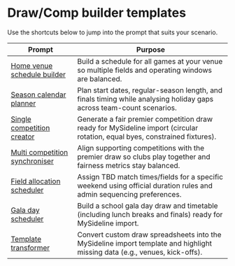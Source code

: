 # Draw/Comp builder templates
Use the shortcuts below to jump into the prompt that suits your scenario.

| Prompt | Purpose |
| --- | --- |
| [Home venue schedule builder](draw-comp-builder/home-venue-schedule.md) | Build a schedule for all games at your venue so multiple fields and operating windows are balanced. |
| [Season calendar planner](draw-comp-builder/season-calendar-planner.md) | Plan start dates, regular-season length, and finals timing while analysing holiday gaps across team-count scenarios. |
| [Single competition creator](draw-comp-builder/competition-upload-planner.md) | Generate a fair premier competition draw ready for MySideline import (circular rotation, equal byes, constrained fixtures). |
| [Multi competition synchroniser](draw-comp-builder/multi-competition-synchroniser.md) | Align supporting competitions with the premier draw so clubs play together and fairness metrics stay balanced. |
| [Field allocation scheduler](draw-comp-builder/field-allocation-scheduler.md) | Assign TBD match times/fields for a specific weekend using official duration rules and admin sequencing preferences. |
| [Gala day scheduler](draw-comp-builder/gala-day-scheduler.md) | Build a school gala day draw and timetable (including lunch breaks and finals) ready for MySideline import. |
| [Template transformer](draw-comp-builder/template-transformer.md) | Convert custom draw spreadsheets into the MySideline import template and highlight missing data (e.g., venues, kick-offs). |
